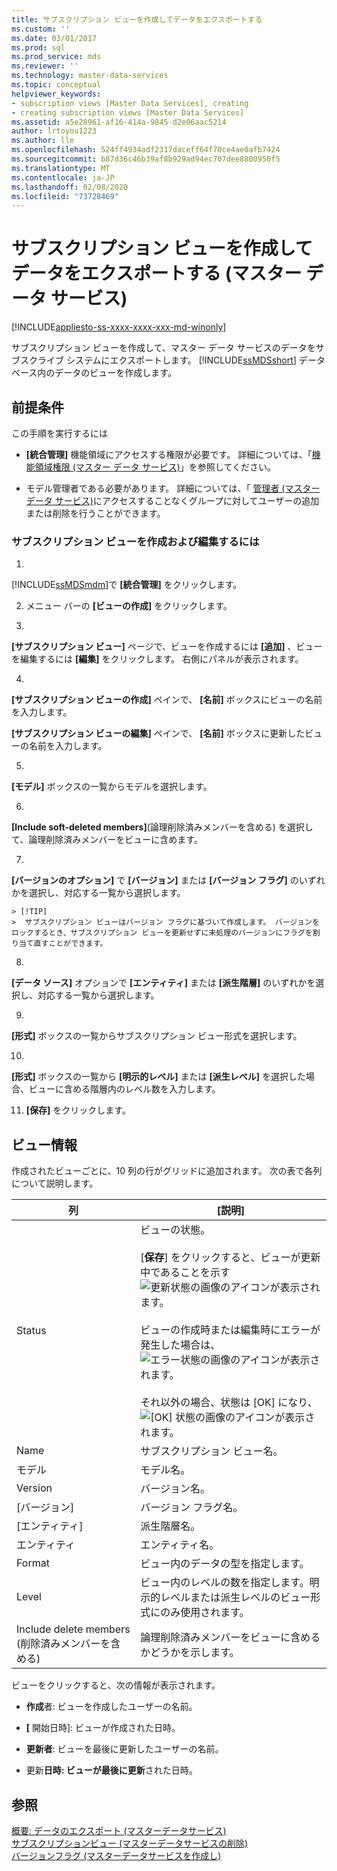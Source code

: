 ```yaml
---
title: サブスクリプション ビューを作成してデータをエクスポートする
ms.custom: ''
ms.date: 03/01/2017
ms.prod: sql
ms.prod_service: mds
ms.reviewer: ''
ms.technology: master-data-services
ms.topic: conceptual
helpviewer_keywords:
- subscription views [Master Data Services], creating
- creating subscription views [Master Data Services]
ms.assetid: a5e28961-af16-414a-9845-d2e06aac5214
author: lrtoyou1223
ms.author: lle
ms.openlocfilehash: 524ff4934adf2317daceff64f70ce4ae0afb7424
ms.sourcegitcommit: b87d36c46b39af8b929ad94ec707dee8800950f5
ms.translationtype: MT
ms.contentlocale: ja-JP
ms.lasthandoff: 02/08/2020
ms.locfileid: "73728469"
---
```

# <a name="create-a-subscription-view-to-export-data-master-data-services"></a>サブスクリプション ビューを作成してデータをエクスポートする (マスター データ サービス)

[!INCLUDE[appliesto-ss-xxxx-xxxx-xxx-md-winonly](../includes/appliesto-ss-xxxx-xxxx-xxx-md-winonly.md)]

  サブスクリプション ビューを作成して、マスター データ サービスのデータをサブスクライブ システムにエクスポートします。 
  [!INCLUDE[ssMDSshort](../includes/ssmdsshort-md.md)] データベース内のデータのビューを作成します。  
  
## <a name="prerequisites"></a>前提条件  
 この手順を実行するには  
  
-   
  **[統合管理]** 機能領域にアクセスする権限が必要です。 詳細については、「[機能領域権限 (マスター データ サービス)](../master-data-services/functional-area-permissions-master-data-services.md)」を参照してください。  
  
-   モデル管理者である必要があります。 詳細については、「 [管理者 (マスター データ サービス)](../master-data-services/administrators-master-data-services.md)にアクセスすることなくグループに対してユーザーの追加または削除を行うことができます。  
  
### <a name="to-create-and-edit-a-subscription-view"></a>サブスクリプション ビューを作成および編集するには  
  
1.  
  [!INCLUDE[ssMDSmdm](../includes/ssmdsmdm-md.md)]で **[統合管理]** をクリックします。  
  
2.  メニュー バーの **[ビューの作成]** をクリックします。  
  
3.  
  **[サブスクリプション ビュー]** ページで、ビューを作成するには **[追加]** 、ビューを編集するには **[編集]** をクリックします。 右側にパネルが表示されます。  
  
4.  
  **[サブスクリプション ビューの作成]** ペインで、 **[名前]** ボックスにビューの名前を入力します。  
  
     
  **[サブスクリプション ビューの編集]** ペインで、 **[名前]** ボックスに更新したビューの名前を入力します。  
  
5.  
  **[モデル]** ボックスの一覧からモデルを選択します。  
  
6.  
  **[Include soft-deleted members]**(論理削除済みメンバーを含める) を選択して、論理削除済みメンバーをビューに含めます。  
  
7.  
  **[バージョンのオプション]** で **[バージョン]** または **[バージョン フラグ]** のいずれかを選択し、対応する一覧から選択します。  
  
    > [!TIP]  
    >  サブスクリプション ビューはバージョン フラグに基づいて作成します。 バージョンをロックするとき、サブスクリプション ビューを更新せずに未処理のバージョンにフラグを割り当て直すことができます。  
  
8.  
  **[データ ソース]** オプションで **[エンティティ]** または **[派生階層]** のいずれかを選択し、対応する一覧から選択します。  
  
9. 
  **[形式]** ボックスの一覧からサブスクリプション ビュー形式を選択します。  
  
10. 
  **[形式]** ボックスの一覧から **[明示的レベル]** または **[派生レベル]** を選択した場合、ビューに含める階層内のレベル数を入力します。  
  
11. **[保存]** をクリックします。  
  
## <a name="view-information"></a>ビュー情報  
 作成されたビューごとに、10 列の行がグリッドに追加されます。 次の表で各列について説明します。  
  
|列|[説明]|  
|------------|-----------------|  
|Status|ビューの状態。<br /><br /> [**保存**] をクリックすると、ビューが更新中であることを示す![更新状態の画像のアイコン](../master-data-services/media/mds-statusicon-updating.png "状態を更新するためのアイコン")が表示されます。<br /><br /> ビューの作成時または編集時にエラーが発生した場合は、![エラー状態の画像のアイコン](../master-data-services/media/mds-statusicon-error.png "エラー状態のアイコン")が表示されます。<br /><br /> それ以外の場合、状態は [OK] になり、 ![[OK] 状態の画像のアイコン](../master-data-services/media/mds-statusicon-ok.png "OK 状態のアイコン")が表示されます。|  
|Name|サブスクリプション ビュー名。|  
|モデル|モデル名。|  
|Version|バージョン名。|  
|[バージョン]|バージョン フラグ名。|  
|[エンティティ]|派生階層名。|  
|エンティティ|エンティティ名。|  
|Format|ビュー内のデータの型を指定します。|  
|Level|ビュー内のレベルの数を指定します。明示的レベルまたは派生レベルのビュー形式にのみ使用されます。|  
|Include delete members (削除済みメンバーを含める)|論理削除済みメンバーをビューに含めるかどうかを示します。|  
  
 ビューをクリックすると、次の情報が表示されます。  
  
-   **作成**者: ビューを作成したユーザーの名前。  
  
-   **[** 開始日時]: ビューが作成された日時。  
  
-   **更新者**: ビューを最後に更新したユーザーの名前。  
  
-   更新**日時: ビューが最後に更新**された日時。  
  
## <a name="see-also"></a>参照  
 [概要: データのエクスポート &#40;マスターデータサービス&#41;](../master-data-services/overview-exporting-data-master-data-services.md)   
 [サブスクリプションビュー &#40;マスターデータサービスの削除&#41;](../master-data-services/delete-a-subscription-view-master-data-services.md)   
 [バージョンフラグ &#40;マスターデータサービスを作成し&#41;](../master-data-services/create-a-version-flag-master-data-services.md)  
  
  

